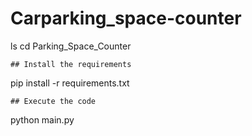# Carparking_space-counter


ls
cd Parking_Space_Counter
```
## Install the requirements
```
pip install -r requirements.txt
```
## Execute the code
```
python main.py
```

